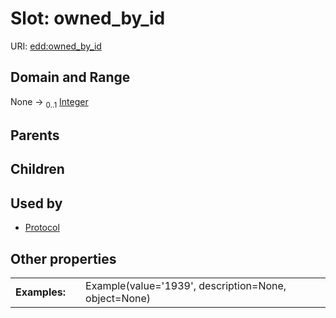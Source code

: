 
# Slot: owned_by_id



URI: [edd:owned_by_id](https://w3id.org/eddowned_by_id)


## Domain and Range

None &#8594;  <sub>0..1</sub> [Integer](types/Integer.md)

## Parents


## Children


## Used by

 * [Protocol](Protocol.md)

## Other properties

|  |  |  |
| --- | --- | --- |
| **Examples:** | | Example(value='1939', description=None, object=None) |